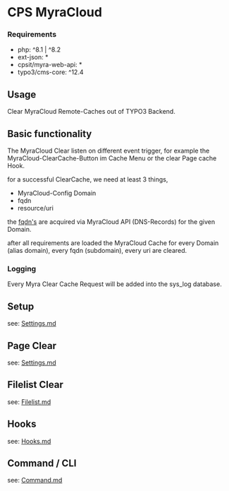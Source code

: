 # CPS MyraCloud

### Requirements

* php: ^8.1 | ^8.2
* ext-json: *
* cpsit/myra-web-api: *
* typo3/cms-core: ^12.4

## Usage

Clear MyraCloud Remote-Caches out of TYPO3 Backend.

## Basic functionality

The MyraCloud Clear listen on different event trigger, for example the MyraCloud-ClearCache-Button im Cache Menu or
the clear Page cache Hook.

for a successful ClearCache, we need at least 3 things,
* MyraCloud-Config Domain
* fqdn
* resource/uri

the [fqdn's](https://en.wikipedia.org/wiki/Fully_qualified_domain_name) are acquired via MyraCloud API (DNS-Records) for the given Domain.

after all requirements are loaded the MyraCloud Cache for every Domain (alias domain), every fqdn (subdomain), every uri are cleared.

### Logging

Every Myra Clear Cache Request will be added into the sys_log database.

## Setup

see: [Settings.md](Docs/Settings.md)

## Page Clear

see: [Settings.md](Docs/Settings.md)

## Filelist Clear

see: [Filelist.md](Docs/Filelist.md)

## Hooks

see: [Hooks.md](Docs/Hooks.md)

## Command / CLI

see: [Command.md](Docs/Command.md)
